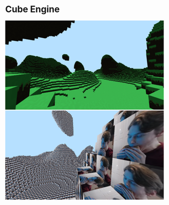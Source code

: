 # Cube Engine

![Cubes!](./screenshots/cube_engine.png)
![Jermacraft](./screenshots/jermablock.png)
